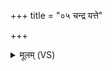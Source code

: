 +++
title = "०५ चन्द्र यत्ते"

+++
<details><summary>मूलम् (VS)</summary>

चन्द्र॒ यत्ते॒ तेज॒स्तेन॒ तम॑ते॒जसं॑ कृणु॒ यो॑३ ऽस्मान्द्वेष्टि॒ यं व॒यं द्वि॒ष्मः ॥
</details>